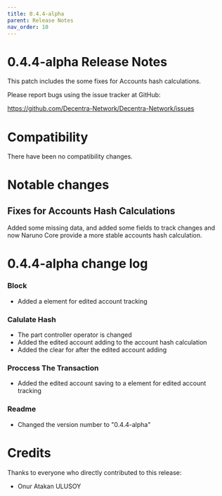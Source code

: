 ```yaml
---
title: 0.4.4-alpha
parent: Release Notes
nav_order: 10
---
```


# 0.4.4-alpha Release Notes

This patch includes the some fixes for Accounts hash calculations.

Please report bugs using the issue tracker at GitHub:

<https://github.com/Decentra-Network/Decentra-Network/issues>

# Compatibility

There have been no compatibility changes.

# Notable changes

## Fixes for Accounts Hash Calculations

Added some missing data, and added some fields to track changes
and now Naruno Core provide a more stable accounts hash calculation.

# 0.4.4-alpha change log

### Block

- Added a element for edited account tracking

### Calulate Hash

- The part controller operator is changed
- Added the edited account adding to the account hash calculation
- Added the clear for after the edited account adding

### Proccess The Transaction

- Added the edited account saving to a element for edited account tracking

### Readme

- Changed the version number to "0.4.4-alpha"

# Credits

Thanks to everyone who directly contributed to this release:

- Onur Atakan ULUSOY
